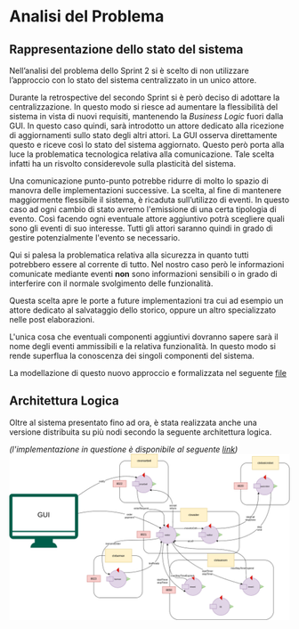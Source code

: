 # Analisi del Problema

## Rappresentazione dello stato del sistema

Nell’analisi del problema dello Sprint 2 si è scelto di non utilizzare l’approccio con lo stato del sistema centralizzato in un unico attore.

Durante la retrospective del secondo Sprint si è però deciso di adottare la centralizzazione. In questo modo si riesce ad aumentare la flessibilità del sistema in vista di nuovi requisiti, mantenendo la _Business Logic_ fuori dalla GUI.
In questo caso quindi, sarà introdotto un attore dedicato alla ricezione di aggiornamenti sullo stato degli altri attori. La GUI osserva direttamente questo e riceve così lo stato del sistema aggiornato. 
Questo però porta alla luce la problematica tecnologica relativa alla comunicazione.
Tale scelta infatti ha un risvolto considerevole sulla plasticità del sistema.

Una comunicazione punto-punto potrebbe ridurre di molto lo spazio di manovra delle implementazioni successive.
La scelta, al fine di mantenere maggiormente flessibile il sistema, è ricaduta sull’utilizzo di eventi.
In questo caso ad ogni cambio di stato avremo l'emissione di una certa tipologia di evento. Così facendo ogni eventuale attore aggiuntivo potrà scegliere quali sono gli eventi di suo interesse.
Tutti gli attori saranno quindi in grado di gestire potenzialmente l'evento se necessario.

Qui si palesa la problematica relativa alla sicurezza in quanto tutti potrebbero essere al corrente di tutto.
Nel nostro caso però le informazioni comunicate mediante eventi **non** sono informazioni sensibili o in grado di interferire con il normale svolgimento delle funzionalità.

Questa scelta apre le porte a future implementazioni tra cui ad esempio un attore dedicato al salvataggio dello storico, oppure un altro specializzato nelle post elaborazioni.

L'unica cosa che eventuali componenti aggiuntivi dovranno sapere sarà il nome degli eventi ammissibili e la relativa funzionalità.
In questo modo si rende superflua la conoscenza dei singoli componenti del sistema.

La modellazione di questo nuovo approccio e formalizzata nel seguente [file](analisi.qak)

## Architettura Logica
Oltre al sistema presentato fino ad ora, è stata realizzata anche una versione distribuita su più nodi secondo la seguente architettura logica.

*(l'implementazione in questione è disponibile al seguente [link](../distributed/))*
![Architettura logica](ArchitetturaLogica.png)
